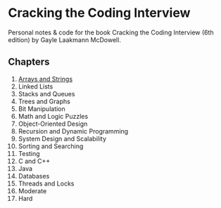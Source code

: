 # Cracking the Coding Interview

Personal notes & code for the book Cracking the Coding Interview (6th edition) by Gayle Laakmann McDowell.

## Chapters

1. [Arrays and Strings](/src/chapters/01)
2. Linked Lists
3. Stacks and Queues
4. Trees and Graphs
5. Bit Manipulation
6. Math and Logic Puzzles
7. Object-Oriented Design
8. Recursion and Dynamic Programming
9. System Design and Scalability
10. Sorting and Searching
11. Testing
12. C and C++
13. Java
14. Databases
15. Threads and Locks
16. Moderate
17. Hard